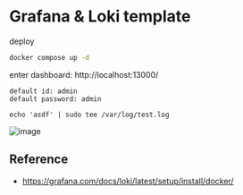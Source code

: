 # Grafana & Loki template 

deploy
```bash
docker compose up -d
```

enter dashboard: http://localhost:13000/ 
```
default id: admin
default password: admin
```

```
echo 'asdf' | sudo tee /var/log/test.log
```

![image](https://github.com/user-attachments/assets/9b6f50d9-2c6a-41d8-8344-9bf3cb8dc046)


## Reference 
- https://grafana.com/docs/loki/latest/setup/install/docker/
